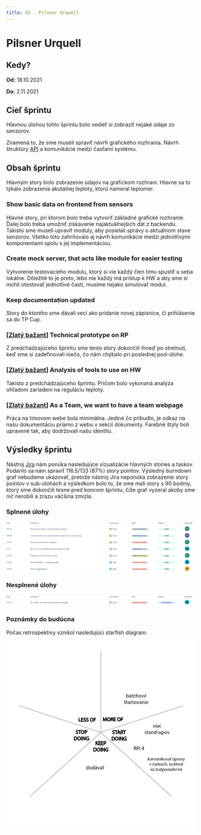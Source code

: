 ```yaml
---
title: 02 - Pilsner Urquell
---
```


# Pilsner Urquell

## Kedy?

**Od:** 18.10.2021

**Do:** 2.11.2021

## Cieľ šprintu

Hlavnou úlohou tohto šprintu bolo vedieť si zobraziť nejaké údaje zo senzorov. 

Znamená to, že sme museli spraviť návrh grafického rozhrania. Návrh štruktúry [API](../../technical_doc/architecture/api-reference.md) a komunikácie medzi časťami systému.

## Obsah šprintu

Hlavným story bolo zobrazenie údajov na grafickom rozhraní. Hlavne sa to týkalo zobrazenia akutálnej teploty, ktorú nameral teplomer.

### Show basic data on frontend from sensors

Hlavné story, pri ktorom bolo treba vytvoriť základné grafické rozhranie. Ďalej bolo treba umožniť získavanie najaktuálnejších dát z backendu. Takisto sme museli upraviť moduly, aby posielali správy o aktuálnom stave senzorov. Všetko toto zahrňovalo aj návrh komunikácie medzi jednotlivými komponentami spolu s jej implementáciou.

### Create mock server, that acts like module for easier testing

Vytvorenie testovacieho modulu, ktorý si vie každý člen tímu spustiť u seba lokálne. Dôležité to je preto, lebo nie každý má prístup k HW a aby sme si mohli otestovať jednotlivé časti, musíme nejako simulovať modul.

### Keep documentation updated

Story do ktorého sme dávali veci ako pridanie novej zápisnice, či prihlásenie sa do TP Cup.

### [[Zlatý bažant](./01.md)] Technical prototype on RP

Z predchádzajúceho šprintu sme tento story dokončili ihneď po stretnutí, keď sme si zadefinovali niečo, čo nám chýbalo pri poslednej pod-úlohe.

### [[Zlatý bažant](./01.md)] Analysis of tools to use on HW

Takisto z predchádzajúceho šprintu. Pričom bolo vykonaná analýza ohľadom zariadení na reguláciu teploty.

### [[Zlatý bažant](./01.md)] As a Team, we want to have a team webpage

Práca na tímovom webe bola minimálna. Jediné čo pribudlo, je odkaz na našu dokumentáciu priamo z webu v sekcií dokumenty. Farebné štýly boli upravené tak, aby dodržovali našu identitu.

## Výsledky šprintu

Nástroj [Jira](../../technical_doc/guide/jira.md) nám ponúka nasledujúce vizualizácie hlavných stories a taskov. Podarilo sa nám spraviť 116.5/133 (87%) story pointov. Výsledný burndown graf nebudeme ukazovať, pretože nástroj Jira neponúka zobrazenie story pointov v sub-úlohách a výsledkom bolo to, že sme mali story s 90 bodmy, ktorý sme dokončili tesne pred koncom šprintu, čiže graf vyzeral akoby sme nič nerobili a zrazu väčšina zmizla.

### Splnené úlohy

![Done](../../../static/img/sprints/sprint-02-1.png)

### Nesplnené úlohy

![Not Done](../../../static/img/sprints/sprint-02-2.png)

### Poznámky do budúcna

Počas retrospektívy vznikol nasledujúci starfish diagram.

![starfish_retrospective_2.png](../../../static/img/starfish_retrospective_2.png)
